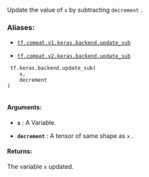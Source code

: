 Update the value of  `x`  by subtracting  `decrement` .



### Aliases:

- [ `tf.compat.v1.keras.backend.update_sub` ](/api_docs/python/tf/keras/backend/update_sub)

- [ `tf.compat.v2.keras.backend.update_sub` ](/api_docs/python/tf/keras/backend/update_sub)



```
 tf.keras.backend.update_sub(
    x,
    decrement
)
 
```



#### Arguments:

- **`x`** : A Variable.

- **`decrement`** : A tensor of same shape as  `x` .



#### Returns:
The variable  `x`  updated.


